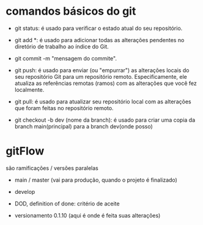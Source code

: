 # comandos básicos do git

- git status: é usado para verificar o estado atual do seu repositório.

- git add \*: é usado para adicionar todas as alterações pendentes no diretório de trabalho ao índice do Git.

- git commit -m "mensagem do commite".

- git push: é usado para enviar (ou "empurrar") as alterações locais do seu repositório Git para um repositório remoto. Especificamente, ele atualiza as referências remotas (ramos) com as alterações que você fez localmente.

- git pull: é usado para atualizar seu repositório local com as alterações que foram feitas no repositório remoto.

- git checkout -b dev (nome da branch): é usado para criar uma copia da branch main(principal) para a branch dev(onde posso)


# gitFlow

são ramificações / versões paralelas
- main / master (vai para produção, 
quando o projeto é finalizado)

- develop
- DOD, definition of done: critério de aceite
<!-- (são usadas para os desenvolvedores mostrarem suas alterações como um ambiente para teste dai o pessoal decide se vai passar daqui vai para master) -->

- versionamento 0.1.10 (aqui é onde é feita suas alterações)